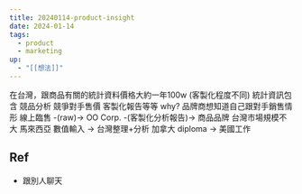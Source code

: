 ```yaml
---
title: 20240114-product-insight
date: 2024-01-14
tags:
  - product
  - marketing
up:
  - "[[想法]]"
---
```

在台灣，跟商品有關的統計資料價格大約一年100w (客製化程度不同)
統計資訊包含 競品分析 競爭對手售價 客製化報告等等
why? 品牌商想知道自己跟對手銷售情形
線上臨售 -(raw)-> OO Corp. -(客製化分析報告)-> 商品品牌
台灣市場規模不大
馬來西亞 數值輸入 -> 台灣整理+分析 
加拿大 diploma  -> 美國工作
## Ref
- 跟別人聊天
